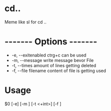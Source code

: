 # cd..
Meme like sl for cd ..

# ------- Options -------

- -e, --exitenabled               ctrg+c can be used
- -m, --message <message>         write message bevor File
- -t, --times <int>               amount of lines getting deleted
- -f, --file filename             content of file is getting used


  
# Usage
$0 [-e] [-m <message>] [-t <+int>] [-f <filename>]
